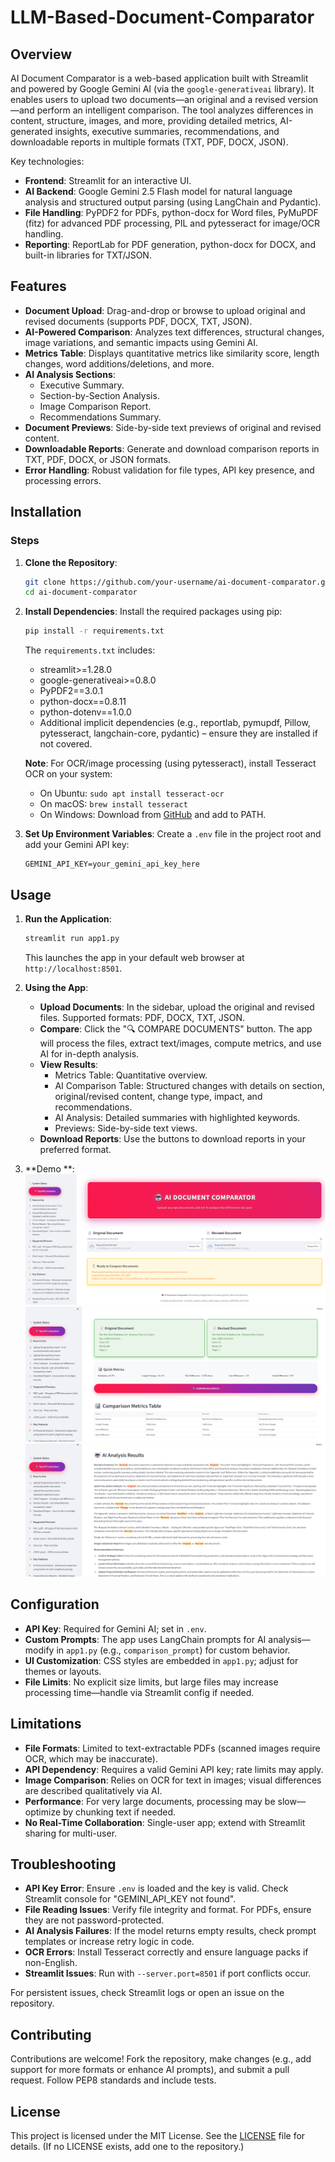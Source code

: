 # LLM-Based-Document-Comparator

## Overview

AI Document Comparator is a web-based application built with Streamlit and powered by Google Gemini AI (via the `google-generativeai` library). It enables users to upload two documents—an original and a revised version—and perform an intelligent comparison. The tool analyzes differences in content, structure, images, and more, providing detailed metrics, AI-generated insights, executive summaries, recommendations, and downloadable reports in multiple formats (TXT, PDF, DOCX, JSON).

Key technologies:
- **Frontend**: Streamlit for an interactive UI.
- **AI Backend**: Google Gemini 2.5 Flash model for natural language analysis and structured output parsing (using LangChain and Pydantic).
- **File Handling**: PyPDF2 for PDFs, python-docx for Word files, PyMuPDF (fitz) for advanced PDF processing, PIL and pytesseract for image/OCR handling.
- **Reporting**: ReportLab for PDF generation, python-docx for DOCX, and built-in libraries for TXT/JSON.

## Features

- **Document Upload**: Drag-and-drop or browse to upload original and revised documents (supports PDF, DOCX, TXT, JSON).
- **AI-Powered Comparison**: Analyzes text differences, structural changes, image variations, and semantic impacts using Gemini AI.
- **Metrics Table**: Displays quantitative metrics like similarity score, length changes, word additions/deletions, and more.
- **AI Analysis Sections**:
  - Executive Summary.
  - Section-by-Section Analysis.
  - Image Comparison Report.
  - Recommendations Summary.
- **Document Previews**: Side-by-side text previews of original and revised content.
- **Downloadable Reports**: Generate and download comparison reports in TXT, PDF, DOCX, or JSON formats.
- **Error Handling**: Robust validation for file types, API key presence, and processing errors.

## Installation

### Steps

1. **Clone the Repository**:
   ```bash
   git clone https://github.com/your-username/ai-document-comparator.git
   cd ai-document-comparator
   ```

2. **Install Dependencies**:
   Install the required packages using pip:
   ```bash
   pip install -r requirements.txt
   ```

   The `requirements.txt` includes:
   - streamlit>=1.28.0
   - google-generativeai>=0.8.0
   - PyPDF2==3.0.1
   - python-docx==0.8.11
   - python-dotenv==1.0.0
   - Additional implicit dependencies (e.g., reportlab, pymupdf, Pillow, pytesseract, langchain-core, pydantic) – ensure they are installed if not covered.

   **Note**: For OCR/image processing (using pytesseract), install Tesseract OCR on your system:
     - On Ubuntu: `sudo apt install tesseract-ocr`
     - On macOS: `brew install tesseract`
     - On Windows: Download from [GitHub](https://github.com/UB-Mannheim/tesseract/wiki) and add to PATH.

3. **Set Up Environment Variables**:
   Create a `.env` file in the project root and add your Gemini API key:
   ```
   GEMINI_API_KEY=your_gemini_api_key_here
   ```

## Usage

1. **Run the Application**:
   ```bash
   streamlit run app1.py
   ```
   This launches the app in your default web browser at `http://localhost:8501`.

2. **Using the App**:
   - **Upload Documents**: In the sidebar, upload the original and revised files. Supported formats: PDF, DOCX, TXT, JSON.
   - **Compare**: Click the "🔍 COMPARE DOCUMENTS" button. The app will process the files, extract text/images, compute metrics, and use AI for in-depth analysis.
   - **View Results**:
     - Metrics Table: Quantitative overview.
     - AI Comparison Table: Structured changes with details on section, original/revised content, change type, impact, and recommendations.
     - AI Analysis: Detailed summaries with highlighted keywords.
     - Previews: Side-by-side text views.
   - **Download Reports**: Use the buttons to download reports in your preferred format.

3. **Demo **:
     ![AI Document Comparator Demo](assets/AI%20Documents%20Comparator.png)
     ![AI Document Comparator Demo](assets/AI%20Documents%20Comparator1.png)
     ![AI Document Comparator Demo](assets/AI%20Documents%20Comparator2.png)

## Configuration

- **API Key**: Required for Gemini AI; set in `.env`.
- **Custom Prompts**: The app uses LangChain prompts for AI analysis—modify in `app1.py` (e.g., `comparison_prompt`) for custom behavior.
- **UI Customization**: CSS styles are embedded in `app1.py`; adjust for themes or layouts.
- **File Limits**: No explicit size limits, but large files may increase processing time—handle via Streamlit config if needed.

## Limitations

- **File Formats**: Limited to text-extractable PDFs (scanned images require OCR, which may be inaccurate).
- **API Dependency**: Requires a valid Gemini API key; rate limits may apply.
- **Image Comparison**: Relies on OCR for text in images; visual differences are described qualitatively via AI.
- **Performance**: For very large documents, processing may be slow—optimize by chunking text if needed.
- **No Real-Time Collaboration**: Single-user app; extend with Streamlit sharing for multi-user.

## Troubleshooting

- **API Key Error**: Ensure `.env` is loaded and the key is valid. Check Streamlit console for "GEMINI_API_KEY not found".
- **File Reading Issues**: Verify file integrity and format. For PDFs, ensure they are not password-protected.
- **AI Analysis Failures**: If the model returns empty results, check prompt templates or increase retry logic in code.
- **OCR Errors**: Install Tesseract correctly and ensure language packs if non-English.
- **Streamlit Issues**: Run with `--server.port=8501` if port conflicts occur.

For persistent issues, check Streamlit logs or open an issue on the repository.

## Contributing

Contributions are welcome! Fork the repository, make changes (e.g., add support for more formats or enhance AI prompts), and submit a pull request. Follow PEP8 standards and include tests.

## License

This project is licensed under the MIT License. See the [LICENSE](LICENSE) file for details. (If no LICENSE exists, add one to the repository.)
```